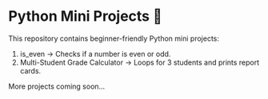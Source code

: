 # Python Mini Projects 🎉

This repository contains beginner-friendly Python mini projects:

1. is_even → Checks if a number is even or odd.
2. Multi-Student Grade Calculator → Loops for 3 students and prints report cards.

More projects coming soon...
